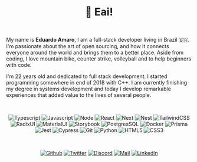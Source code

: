 <h1 align="center">👋 Eai!<img alt="" title="Views" align="right" src="https://komarev.com/ghpvc/?username=eduardo-amaro-maciel&label=&style=flat-square&color=blueviolet" /></h1>

<br />

My name is <b>Eduardo Amaro</b>, I am a full-stack developer living in Brazil 🇧🇷.
I'm passionate about the art of open sourcing, and how it connects everyone around the
world and brings them to a better place. Aside from coding, I love mountain bike, counter
strike, volleyball and to help beginners with code.

I'm 22 years old and dedicated to full stack development. I started programming somewhere in
end of 2018 with C++. I am currently finishing my degree in systems development and today I develop remarkable experiences that added value
to the lives of several people.

<br />

<div align="center">

![Typescript](https://img.shields.io/badge/Typescript-black?style=flat-square&logo=typescript)
![Javascript](https://img.shields.io/badge/Javascript-black?style=flat-square&logo=javascript)
![Node](https://img.shields.io/badge/Node-black?style=flat-square&logo=node.js)
![React](https://img.shields.io/badge/React-black?style=flat-square&logo=react)
![Next](https://img.shields.io/badge/Next-black?style=flat-square&logo=next.js)
![Nest](https://img.shields.io/badge/Nest-black?style=flat-square&logo=nestjs&logoColor=E0234E)
![TailwindCSS](https://img.shields.io/badge/Tailwind%20CSS-black?style=flat-square&logo=tailwind-css)
![RadixUI](https://img.shields.io/badge/Radix%20UI-black?style=flat-square&logo=radix-ui)
![MaterialUI](https://img.shields.io/badge/Material%20UI-black?style=flat-square&logo=MUI)
![Storybook](https://img.shields.io/badge/Storybook-black?style=flat-square&logo=storybook)
![PostgresSQL](https://img.shields.io/badge/PostgresSQL-black?style=flat-square&logo=postgresql)
![Docker](https://img.shields.io/badge/Docker-black?style=flat-square&logo=docker)
![Prisma](https://img.shields.io/badge/Prisma-black?style=flat-square&logo=prisma)
![Jest](https://img.shields.io/badge/Jest-black?style=flat-square&logo=jest&logoColor=red)
![Cypress](https://img.shields.io/badge/Cypress-black?style=flat-square&logo=cypress)
![Git](https://img.shields.io/badge/Git-black?style=flat-square&logo=git)
![Python](https://img.shields.io/badge/Python-black?style=flat-square&logo=python)
![HTML5](https://img.shields.io/badge/HTML5-black?style=flat-square&logo=html5)
![CSS3](https://img.shields.io/badge/CSS3-black?style=flat-square&logo=css3&logoColor=1572B6)

</div>
<br />

<div align="center">

[![Github](https://img.shields.io/badge/Github-black?style=flat-square&logo=github)](https://github.com/eduardo-amaro-maciel)
[![Twitter](https://img.shields.io/badge/Twitter-black?style=flat-square&logo=twitter)](https://twitter.com/Edu_04x)
[![Discord](https://img.shields.io/badge/Discord-black?style=flat-square&logo=discord)](https://discordapp.com/users/1126226601181462669)
[![Mail](https://img.shields.io/badge/Mail-black?style=flat-square&logo=gmail)](mailto://edu.amr@hotmail.com)
[![LinkedIn](https://img.shields.io/badge/LinkedIn-black?style=flat-square&logo=linkedIn&logoColor=0073B1)](https://linkedin.com/in/edu-amr)

</div>
